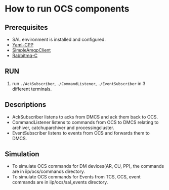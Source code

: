 # How to run OCS components

## Prerequisites
* SAL environment is installed and configured.  
* [Yaml-CPP](https://github.com/jbeder/yaml-cpp)
* [SimpleAmqpClient](https://github.com/alanxz/SimpleAmqpClient) 
* [Rabbitmq-C](https://github.com/alanxz/rabbitmq-c) 

## RUN
1. run `./AckSubscriber`, `./CommandListener`, `./EventSubscriber` in 3 different terminals. 

## Descriptions
* AckSubscriber listens to acks from DMCS and ack them back to OCS. 
* CommandListener listens to commands from OCS to DMCS relating to archiver, catchuparchiver and processingcluster. 
* EventSubscriber listens to events from OCS and forwards them to DMCS. 

## Simulation
* To simulate OCS commands for DM devices(AR, CU, PP), the commands are in iip/ocs/commands directory. 
* To simulate OCS commands for Events from TCS, CCS, event commands are in iip/ocs/sal_events directory. 
